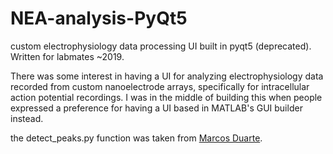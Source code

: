 # NEA-analysis-PyQt5
custom electrophysiology data processing UI built in pyqt5 (deprecated). Written for labmates ~2019. 

There was some interest in having a UI for analyzing electrophysiology data recorded from custom nanoelectrode arrays, specifically for intracellular action potential recordings. I was in the middle of building this when people expressed a preference for having a UI based in MATLAB's GUI builder instead. 

the detect_peaks.py function was taken from [Marcos Duarte](https://github.com/BMClab/BMC/blob/master/functions/detect_peaks.py).
